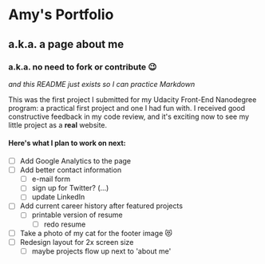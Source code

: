 # Amy's Portfolio

## a.k.a. a page about me

### a.k.a. no need to fork or contribute :wink:

_and this README just exists so I can practice Markdown_

This was the first project I submitted for my Udacity Front-End Nanodegree program: a practical first project and one I had fun with. I received good constructive feedback in my code review, and it's exciting now to see my little project as a **real** website.

#### Here's what I plan to work on next:

- [ ] Add Google Analytics to the page
- [ ] Add better contact information
  - [ ] e-mail form
  - [ ] sign up for Twitter? (...)
  - [ ] update LinkedIn
- [ ] Add current career history after featured projects
  - [ ] printable version of resume
    - [ ] redo resume
- [ ] Take a photo of my cat for the footer image :heart_eyes_cat:
- [ ] Redesign layout for 2x screen size
  - [ ] maybe projects flow up next to 'about me'
